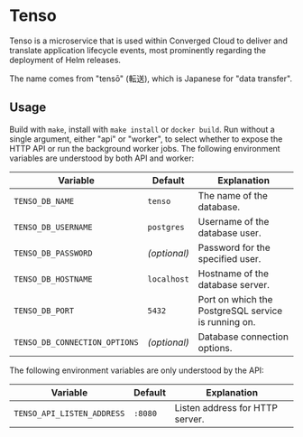 # Tenso

Tenso is a microservice that is used within Converged Cloud to deliver and
translate application lifecycle events, most prominently regarding the
deployment of Helm releases.

The name comes from "tensō" (転送), which is Japanese for "data transfer".

## Usage

Build with `make`, install with `make install` or `docker build`. Run without
a single argument, either "api" or "worker", to select whether to expose the
HTTP API or run the background worker jobs. The following environment variables
are understood by both API and worker:

| Variable | Default | Explanation |
| -------- | ------- | ----------- |
| `TENSO_DB_NAME` | `tenso` | The name of the database. |
| `TENSO_DB_USERNAME` | `postgres` | Username of the database user. |
| `TENSO_DB_PASSWORD` | *(optional)* | Password for the specified user. |
| `TENSO_DB_HOSTNAME` | `localhost` | Hostname of the database server. |
| `TENSO_DB_PORT` | `5432` | Port on which the PostgreSQL service is running on. |
| `TENSO_DB_CONNECTION_OPTIONS` | *(optional)* | Database connection options. |

The following environment variables are only understood by the API:

| Variable | Default | Explanation |
| -------- | ------- | ----------- |
| `TENSO_API_LISTEN_ADDRESS` | `:8080` | Listen address for HTTP server. |

